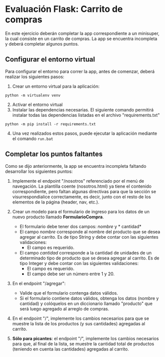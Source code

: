 # Evaluación Flask: Carrito de compras

En este ejercicio deberán completar la app correspondiente a un minisuper, la cual consiste en un carrito de compras. La app se encuentra incompleta y deberá completar algunos puntos.

## Configurar el entorno virtual

Para configurar el entorno para correr la app, antes de comenzar, deberá realizar los siguientes pasos:

1. Crear un entorno virtual para la aplicación:
```
python -m virtualenv venv
```
2. Activar el entorno virtual
3. Instalar las dependencias necesarias. El siguiente comando permitirá instalar todas las dependencias listadas en el archivo "requirements.txt"
```
python -m pip install -r requirements.txt
```
4. Una vez realizados estos pasos, puede ejecutar la aplicación mediante el comando ```run.bat```


## Completar los puntos faltantes

Como se dijo anteriormente, la app se encuentra incompleta faltando desarrollar los siguientes puntos:

1. Implemente el endpoint "/nosotros" referenciado por el menú de navegación. La plantilla coente (nosotros.html) ya tiene el contenido correspondiente, pero faltan algunas directivas para que la sección se visurrespondialice correctamente, es decir, junto con el resto de los elementos de la página (header, nav, etc.).

2. Crear un modelo para el formulario de ingreso para los datos de un nuevo producto llamado **FormularioCompra**.
    * El formulario debe tener dos campos: *nombre* y * cantidad*
    * El campo *nombre* corresponde al nombre del producto que se desea agregar al carrito. Es de tipo String y debe contar con las siguientes validaciones:
        - El campo es requerido.
    * El campo *cantidad* corresponde a la cantidad de unidades de un determinado tipo de producto que se desea agregar al carrito. Es de tipo Integer y debe contar con las siguientes validaciones:
        - El campo es requerido.
        - El campo debe ser un número entre 1 y 20.

3. En el endpoint "/agregar":
    * Valide que el formulario contenga datos válidos.
    * Si el formulario contiene datos válidos, obtenga los datos (nombre y cantidad) y colóquelos en un diccionario llamado "producto" que será luego agregado al arreglo de compras.

4. En el endpoint "/", implemente los cambios necesarios para que se muestre la lista de los productos (y sus cantidades) agregadas al carrito.

5. **Sólo para picantes**: el endpoint "/", implemente los cambios necesarios para que, al final de la lista, se muestre la cantidad total de productos (teniendo en cuenta las cantidades) agregadas al carrito.